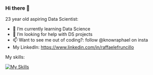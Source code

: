 ### Hi there 👋

23 year old aspiring Data Scientist:

- 🌱 I’m currently learning Data Science
- 🤔 I’m looking for help with DS projects
- 📫 Want to see me out of coding?: follow @knowraphael on insta
 - My LinkedIn: https://www.linkedin.com/in/raffaelefruncillo

My skills:

[![My Skills](https://skillicons.dev/icons?i=py,anaconda,js,aws,flutter,mysql,postgres,sqlite,tensorflow,html,css)](https://skillicons.dev)

